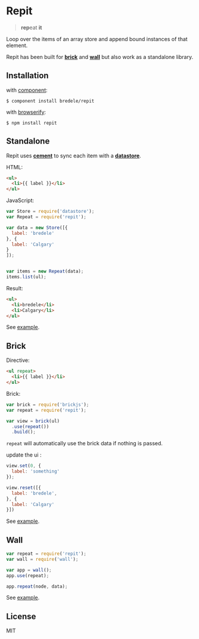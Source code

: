 # Repit

 > **rep**eat **it**
 
  Loop over the items of an array store and append bound instances of that element.


  Repit has been built for **[brick](https://github.com/bredele/brick)** and **[wall](https://github.com/bredele/wall)** but also work as a standalone library.


## Installation

with [component](http://github.com/component/component):

    $ component install bredele/repit

with [browserify](http://browserify.org):

    $ npm install repit



## Standalone

  Repit uses **[cement](http://github.com/bredele/cement)** to sync each item with a **[datastore](http://github.com/bredele/datastore)**.

HTML:
```html
<ul>
  <li>{{ label }}</li>
</ul>
```

JavaScript:
```js
var Store = require('datastore');
var Repeat = require('repit');

var data = new Store([{
  label: 'bredele'
}, {
  label: 'Calgary'
}
]);


var items = new Repeat(data);
items.list(ul);

```

Result:
```html
<ul>
  <li>bredele</li>
  <li>Calgary</li> 
</ul>
```

See [example](https://github.com/bredele/repeat-brick/tree/master/examples/standalone.html).

## Brick

Directive:
```html
<ul repeat>
  <li>{{ label }}</li>
</ul>
```

Brick:
```js
var brick = require('brickjs');
var repeat = require('repit');

var view = brick(ul)
  .use(repeat())
  .build();
```

  `repeat` will automatically use the brick data if nothing is passed.

update the ui :

```js
view.set(0, {
  label: 'something'
});

view.reset([{
  label: 'bredele',
}, {
  label: 'Calgary'
}])
```


See [example](https://github.com/bredele/repeat-brick/tree/master/examples/brick.html).

## Wall

```js
var repeat = require('repit');
var wall = require('wall');

var app = wall();
app.use(repeat);

app.repeat(node, data);
```
See [example](https://github.com/bredele/repeat-brick/tree/master/examples/wall.html).

## License

  MIT
